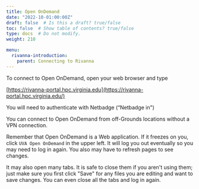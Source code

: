 ```yaml
---
title: Open OnDemand
date: "2022-10-01:00:00Z"
draft: false  # Is this a draft? true/false
toc: false  # Show table of contents? true/false
type: docs  # Do not modify.
weight: 210

menu:
  rivanna-introduction:
    parent: Connecting to Rivanna
---
```


To connect to Open OnDemand, open your web browser and type

[https://rivanna-portal.hpc.virginia.edu](https://rivanna-portal.hpc.virginia.edu/)

You will need to authenticate with Netbadge (“Netbadge in")

You can connect to Open OnDemand from off-Grounds locations without a VPN connection.

Remember that Open OnDemand is a Web application.  If it freezes on you, click `UVA Open OnDemand` in the upper left.  It will log you out eventually so you may need to log in again.  You also may have to refresh pages to see changes.

It may also open many tabs.  It is safe to close them if you aren't using them; just make sure you first click "Save" for any files you are editing and want to save changes.  You can even close all the tabs and log in again.
